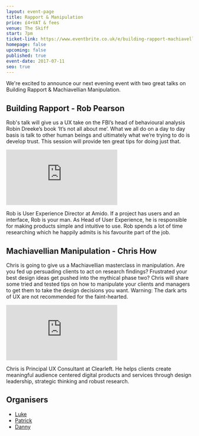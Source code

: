 ```yaml
---
layout: event-page
title: Rapport & Manipulation
price: £4+VAT & fees
venue: The Skiff
start: 7pm
ticket-link: https://www.eventbrite.co.uk/e/building-rapport-machiavellian-manipulation-tickets-35591176166
homepage: false
upcoming: false
published: true
event-date: 2017-07-11
seo: true
---
```


We're excited to announce our next evening event with two great talks on Building Rapport & Machiavellian Manipulation.

## Building Rapport - Rob Pearson

Rob's talk will give us a UX take on the FBI’s head of behavioural analysis Robin Dreeke’s book ‘It’s not all about me’. What we all do on a day to day basis is talk to other human beings and ultimately what we’re trying to do is develop trust. This session will provide ten great tips for doing just that. 

<div class="responsive-height-limiter"><div class="embed-container hd"><iframe src="https://www.slideshare.net/slideshow/embed_code/key/fb2IhLUydqkwiU" frameborder="0" scrolling="no" allowfullscreen></iframe></div></div>

Rob is User Experience Director at Amido. If a project has users and an interface, Rob is your man. As Head of User Experience, he is responsible for making products simple and intuitive to use. Rob spends a lot of time researching which he happily admits is his favourite part of the job.

## Machiavellian Manipulation - Chris How

Chris is going to give us a Machiavellian masterclass in manipulation. Are you fed up persuading clients to act on research findings? Frustrated your best design ideas get pushed into the mythical phase two? Chris will share some tried and tested tips on how to manipulate your clients and managers to get them to take the design decisions you want. Warning: The dark arts of UX are not recommended for the faint-hearted.

<div class="responsive-height-limiter"><div class="embed-container hd"><iframe src="https://www.slideshare.net/slideshow/embed_code/key/FbwlGBF8Dn30ue" frameborder="0" scrolling="no" allowfullscreen></iframe></div></div>

Chris is Principal UX Consultant at Clearleft. He helps clients create meaningful audience centered digital products and services through design leadership, strategic thinking and robust research.

## Organisers

- <a href="https://uxbri.org/about/#luke">Luke</a>
- <a href="https://uxbri.org/about/#patrick">Patrick</a>
- <a href="https://uxbri.org/about/#danny">Danny</a>
